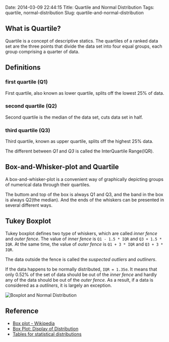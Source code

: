 Date: 2014-03-09 22:44:15
Title: Quartile and Normal Distribution
Tags: quartile, normal-distribution
Slug: quartile-and-normal-distribution

## What is Quartile?

Quartile is a concept of descriptive statics. The quartiles of a ranked data set are the three points that divide the data set into four equal groups, each group comprising a quarter of data.

## Definitions

### first quartile (Q1)

First quartile, also known as lower quartile, splits off the lowest 25% of data.

### second quartile (Q2)

Second quartile is the median of the data set, cuts data set in half.

### third quartile (Q3)

Third quartile, known as upper quartile, splits off the highest 25% data.

The different between *Q1* and *Q3* is called the InterQuartile Range(IQR).

## Box-and-Whisker-plot and Quartile

A box-and-whisker-plot is a convenient way of graphically depicting groups of numerical data through their quartiles.

The buttom and top of the box is always Q1 and Q3, and the band in the box is always Q2(the median). And the ends of the whiskers can be presented in several different ways.

## Tukey Boxplot

Tukey boxplot defines two type of whiskers, which are called *inner fence* and *outer fence*. The value of *inner fence* is ``Q1 - 1.5 * IQR`` and ``Q3 + 1.5 * IQR``. At the same time, the value of *outer fence* is ``Q1 + 3 * IQR`` and ``Q3 + 3 * IQR``.

The data outside the fence is called the *suspected outliers* and *outliners*.

If the data happens to be normally distributed, ``IQR = 1.35σ``. It means that only 0.52% of the set of data should be out of the *inner fence* and  hardly any of the data should be out of the *outer fence*. As a result, if a data is considered as a *outliners*, it is largely an exception.

![Boxplot and Normal Distribution](http://wizmann-tk-pic.u.qiniudn.com/Boxplot.png)

## Reference

* [Box plot - Wikipedia](https://en.wikipedia.org/wiki/Boxplot)
* [Box Plot: Display of Distribution](http://www.physics.csbsju.edu/stats/box2.html)
* [Tables for statistical distributions](http://www.wasu.com.cn/fwyzc/wasubzhzl/201207/P020140102519718744101.pdf)
